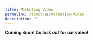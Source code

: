 ```yaml
---
title: Marketing Video
permalink: /about-us/Marketing-Video
description: ""
---
```

**Coming Soon! Do look out for our video!**